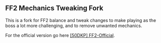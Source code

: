 ## FF2 Mechanics Tweaking Fork

This is a fork for FF2 balance and tweak changes to make playing as the boss a lot more challenging, and to remove unwanted mechanics.

For the official version go here [[50DKP] FF2-Official](https://github.com/50DKP/FF2-Official).

